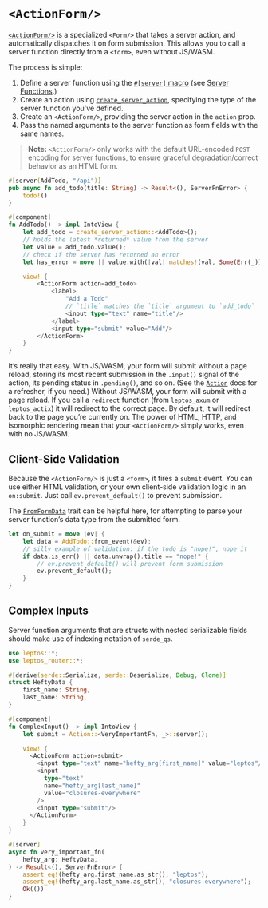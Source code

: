 # `<ActionForm/>`

[`<ActionForm/>`](https://docs.rs/leptos_router/latest/leptos_router/fn.ActionForm.html) is a specialized `<Form/>` that takes a server action, and automatically dispatches it on form submission. This allows you to call a server function directly from a `<form>`, even without JS/WASM.

The process is simple:

1. Define a server function using the [`#[server]` macro](https://docs.rs/leptos/latest/leptos/attr.server.html) (see [Server Functions](../server/25_server_functions.md).)
2. Create an action using [`create_server_action`](https://docs.rs/leptos/latest/leptos/fn.create_server_action.html), specifying the type of the server function you’ve defined.
3. Create an `<ActionForm/>`, providing the server action in the `action` prop.
4. Pass the named arguments to the server function as form fields with the same names.

> **Note:** `<ActionForm/>` only works with the default URL-encoded `POST` encoding for server functions, to ensure graceful degradation/correct behavior as an HTML form.

```rust
#[server(AddTodo, "/api")]
pub async fn add_todo(title: String) -> Result<(), ServerFnError> {
    todo!()
}

#[component]
fn AddTodo() -> impl IntoView {
	let add_todo = create_server_action::<AddTodo>();
	// holds the latest *returned* value from the server
	let value = add_todo.value();
	// check if the server has returned an error
	let has_error = move || value.with(|val| matches!(val, Some(Err(_))));

	view! {
		<ActionForm action=add_todo>
			<label>
				"Add a Todo"
				// `title` matches the `title` argument to `add_todo`
				<input type="text" name="title"/>
			</label>
			<input type="submit" value="Add"/>
		</ActionForm>
	}
}
```

It’s really that easy. With JS/WASM, your form will submit without a page reload, storing its most recent submission in the `.input()` signal of the action, its pending status in `.pending()`, and so on. (See the [`Action`](https://docs.rs/leptos/latest/leptos/struct.Action.html) docs for a refresher, if you need.) Without JS/WASM, your form will submit with a page reload. If you call a `redirect` function (from `leptos_axum` or `leptos_actix`) it will redirect to the correct page. By default, it will redirect back to the page you’re currently on. The power of HTML, HTTP, and isomorphic rendering mean that your `<ActionForm/>` simply works, even with no JS/WASM.

## Client-Side Validation

Because the `<ActionForm/>` is just a `<form>`, it fires a `submit` event. You can use either HTML validation, or your own client-side validation logic in an `on:submit`. Just call `ev.prevent_default()` to prevent submission.

The [`FromFormData`](https://docs.rs/leptos_router/latest/leptos_router/trait.FromFormData.html) trait can be helpful here, for attempting to parse your server function’s data type from the submitted form.

```rust
let on_submit = move |ev| {
	let data = AddTodo::from_event(&ev);
	// silly example of validation: if the todo is "nope!", nope it
	if data.is_err() || data.unwrap().title == "nope!" {
		// ev.prevent_default() will prevent form submission
		ev.prevent_default();
	}
}
```

## Complex Inputs

Server function arguments that are structs with nested serializable fields should make use of indexing notation of `serde_qs`.

```rust
use leptos::*;
use leptos_router::*;

#[derive(serde::Serialize, serde::Deserialize, Debug, Clone)]
struct HeftyData {
    first_name: String,
    last_name: String,
}

#[component]
fn ComplexInput() -> impl IntoView {
    let submit = Action::<VeryImportantFn, _>::server();

    view! {
      <ActionForm action=submit>
        <input type="text" name="hefty_arg[first_name]" value="leptos"/>
        <input
          type="text"
          name="hefty_arg[last_name]"
          value="closures-everywhere"
        />
        <input type="submit"/>
      </ActionForm>
    }
}

#[server]
async fn very_important_fn(
    hefty_arg: HeftyData,
) -> Result<(), ServerFnError> {
    assert_eq!(hefty_arg.first_name.as_str(), "leptos");
    assert_eq!(hefty_arg.last_name.as_str(), "closures-everywhere");
    Ok(())
}

```
